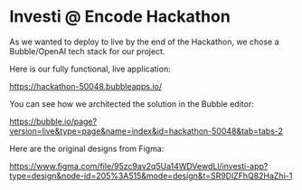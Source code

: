 # Investi @ Encode Hackathon

As we wanted to deploy to live by the end of the Hackathon, we chose a Bubble/OpenAI tech stack for our project.

Here is our fully functional, live application:

https://hackathon-50048.bubbleapps.io/

You can see how we architected the solution in the Bubble editor:

https://bubble.io/page?version=live&type=page&name=index&id=hackathon-50048&tab=tabs-2

Here are the original designs from Figma:

https://www.figma.com/file/95zc9av2q5Ua14WDVewdLl/investi-app?type=design&node-id=205%3A515&mode=design&t=SR9DlZFhQ82HaZhi-1
